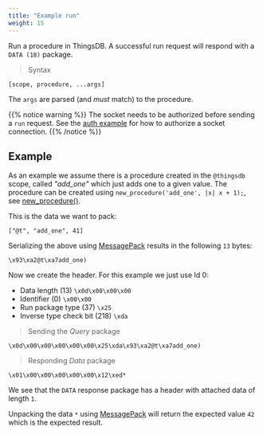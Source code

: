 ```yaml
---
title: "Example run"
weight: 15
---
```


Run a procedure in ThingsDB. A successful run request will respond with a `DATA (18)` package.

> Syntax

```none
[scope, procedure, ...args]
```

The `args` are parsed (and *must* match) to the procedure.

{{% notice warning %}}
The socket needs to be authorized before sending a `run` request.
See the [auth example](../auth) for how to authorize a socket connection.
{{% /notice %}}

## Example

As an example we assume there is a procedure created in the `@thingsdb` scope, called *"add_one"* which just adds one to a given value.
The procedure can be created using `new_procedure('add_one', |x| x + 1);`, see [new_procedure()](../../../procedures-api/new_procedure).

This is the data we want to pack:

`["@t", "add_one", 41]`

Serializing the above using [MessagePack](https://msgpack.org) results in the following `13` bytes:

`\x93\xa2@t\xa7add_one)`

Now we create the header. For this example we just use Id 0:

- Data length (13) `\x0d\x00\x00\x00`
- Identifier (0) `\x00\x00`
- Run package type (37) `\x25`
- Inverse type check bit (218) `\xda`

> Sending the *Query* package

```none
\x0d\x00\x00\x00\x00\x00\x25\xda\x93\xa2@t\xa7add_one)
```

> Responding *Data* package

```none
\x01\x00\x00\x00\x00\x00\x12\xed*
```

We see that the `DATA` response package has a header with attached data of length `1`.

Unpacking the data `*` using [MessagePack](https://msgpack.org) will return the expected value `42` which is the expected result.
